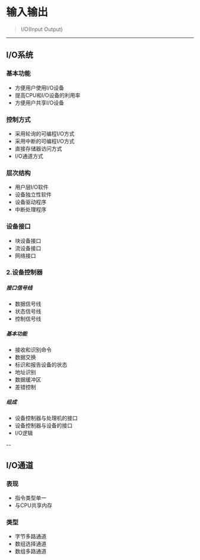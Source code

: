 # 输入输出
> I/O(Input Output)

---
## I/O系统

### 基本功能

- 方便用户使用I/O设备
- 提高CPU和I/O设备的利用率
- 方便用户共享I/O设备

### 控制方式

- 采用轮询的可编程I/O方式
- 采用中断的可编程I/O方式
- 直接存储器访问方式
- I/O通道方式

### 层次结构

- 用户层I/O软件
- 设备独立性软件
- 设备驱动程序
- 中断处理程序

### 设备接口

- 块设备接口
- 流设备接口
- 网络接口

### 2.设备控制器

##### 接口信号线

- 数据信号线
- 状态信号线
- 控制信号线

##### 基本功能

- 接收和识别命令
- 数据交换
- 标识和报告设备的状态
- 地址识别
- 数据缓冲区
- 差错控制

##### 组成

- 设备控制器与处理机的接口
- 设备控制器与设备的接口
- I/O逻辑

--
## I/O通道

### 表现

- 指令类型单一
- 与CPU共享内存

### 类型

- 字节多路通道
- 数组选择通道
- 数组多路通道



